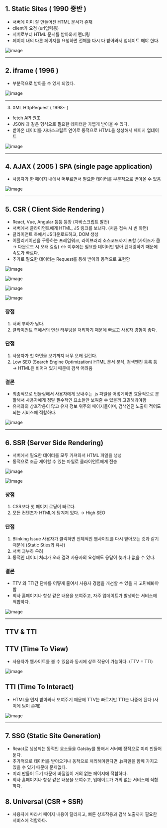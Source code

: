## 1. Static Sites ( 1990 중반 )

- 서버에 이미 잘 만들어진 HTML 문서가 존재
- client가 요청 (url입력등)
- 서버로부터 HTML 문서를 받아와서 렌더링
- 페이지 내의 다른 페이지를 요청하면 전체를 다시 다 받아와서 업데이트 해야 한다.

![image](https://user-images.githubusercontent.com/109953972/222462378-50c85e21-d36c-4af8-89ba-734cc28b963c.png)

---

## 2. iframe ( 1996 )

- 부분적으로 받아올 수 있게 되었다.

![image](https://user-images.githubusercontent.com/109953972/222462328-d30406c9-26e4-4c44-862f-b79c68b562d9.png)

---

3.  XML HttpRequest ( 1998~ )

- fetch API 원조
- JSON 과 같은 형식으로 필요한 데이터만 가볍게 받아올 수 있다.
- 받아온 데이터를 자바스크립트 언어로 동적으로 HTML을 생성해서 페이지 업데이트

![image](https://user-images.githubusercontent.com/109953972/222462286-3f543652-5e81-4993-851d-0f3e57516549.png)

---

## 4. AJAX ( 2005 )  SPA (single page application)

- 사용자가 한 페이지 내에서 머무르면서 필요한 데이터를 부분적으로 받아올 수 있음

![image](https://user-images.githubusercontent.com/109953972/222462244-7269c64d-417f-4b43-b2aa-0f9fdd035653.png)

---

## 5. CSR ( Client Side Rendering )

- React, Vue, Angular 등등 등장 (자바스크립트 발전)
- 서버에서 클라이언트에게 HTML, JS 링크를 보낸다. (처음 접속 시 빈 화면)
- 클라이언트 측에서 JS다운로드하고, DOM 생성
- 어플리케이션을 구동하는 프레임워크, 라이브러리 소스코드까지 포함 (사이즈가 큼 → 다운로드 시 오래 걸림) ↔ 이후에는 필요한 데이터만 받아 렌더링하기 때문에 속도가 빠르다.
- 추가로 필요한 데이터는 Request를 통해 받아와 동적으로 표현함

![image](https://user-images.githubusercontent.com/109953972/222462006-18bc60c8-5e74-429b-81ae-6d45d9c32018.png)

![image](https://user-images.githubusercontent.com/109953972/222461966-15da9a4b-48aa-4080-bb23-16bd793747cb.png)

![image](https://user-images.githubusercontent.com/109953972/222461924-137a05ff-6398-40f5-a654-4a6edf344fff.png)

![image](https://user-images.githubusercontent.com/109953972/222461886-d2c44a22-dbf4-43f5-b71c-70fb17f5b8a9.png)

### 장점

1. 서버 부하가 낮다.
2. 클라이언트 측에서의 연산 라우팅을 처리하기 때문에 빠르고 사용자 경험이 좋다.

### 단점

1. 사용자가 첫 화면을 보기까지 너무 오래 걸린다.
2. Low SEO (Search Engine Optimization) HTML 문서 분석, 검색엔진 등록 등 → HTML은 비어져 있기 때문에 검색 어려움

### 결론

- 최종적으로 번들링해서 사용자에게 보내주는 .js 파일을 어떻게하면 효율적으로 분할해서 사용자에게 정말 필수적인 요소들만 보여줄 수 있을까 고민해봐야함
- 유저와의 상호작용이 많고 유저 정보 위주의 페이지들이며, 검색엔진 노출이 적어도 되는 서비스에 적합하다.

![image](https://user-images.githubusercontent.com/109953972/222461842-22d4a210-6980-4cb8-9a54-772975edd724.png)

---

## 6. SSR (Server Side Rendering)

- 서버에서 필요한 데이터를 모두 가져와서 HTML 파일을 생성
- 동적으로 조금 제어할 수 있는 파일로 클라이언트에게 전송

![image](https://user-images.githubusercontent.com/109953972/222461625-bcb9d2fb-7fa2-4583-bb41-d39d90ca422a.png)

![image](https://user-images.githubusercontent.com/109953972/222461588-eb5edae3-a792-4de9-bc4a-d5f3898525ae.png)

### 장점

1. CSR보다 첫 페이지 로딩이 빠르다.
2. 모든 컨텐츠가 HTML에 담겨져 있다. → High SEO

### 단점

1. Blinking Issue 사용자가 클릭하면 전체적인 웹사이트를 다시 받아오는 것과 같기 때문에 (Static Sties와 유사)
2. 서버 과부하 우려
3. 동적인 데이터 처리가 오래 걸려 사용자의 요청에도 응답이 늦거나 없을 수 있다.

### 결론

- TTV 와 TTI간 단차를 어떻게 줄여서 사용자 경험을 개선할 수 있을 지 고민해봐야함
- 회사 홈페이지나 항상 같은 내용을 보여주고, 자주 업데이트가 발생하는 서비스에 적합하다.

![image](https://user-images.githubusercontent.com/109953972/222461540-0daf0d96-7890-4b48-8ba4-956793afe9d2.png)

---

## TTV & TTI

## TTV (Time To View)

- 사용자가 웹사이트를 볼 수 있음과 동시에 상호 작용이 가능하다. (TTV = TTI)

![image](https://user-images.githubusercontent.com/109953972/222461500-4f0ba05f-2cbe-4d76-971b-4ecd7e99cf04.png)

## TTI (Time To Interact)

- HTML을 먼저 받아와서 보여주기 때문에 TTV는 빠르지만 TTI는 나중에 된다 (사이에 텀이 존재)

![image](https://user-images.githubusercontent.com/109953972/222461360-267359e2-cceb-4398-95f5-1e8ee664c613.png)

---

## 7. SSG (Static Site Generation)

- React로 생성되는 동적인 요소들을 Gatsby를 통해서 서버에 정적으로 미리 만들어 둔다.
- 추가적으로 데이터를 받아오거나 동적으로 처리해야한다면 .js파일을 함께 가지고 있을 수 있기 때문에 문제없다.
- 미리 만들어 두기 때문에 바뀔일이 거의 없는 페이지에 적합하다.
- 회사 홈페이지나 항상 같은 내용을 보여주고, 업데이트가 거의 없는 서비스에 적합하다.

## 8. Universal (CSR + SSR)

- 사용자에 따라서 페이지 내용이 달라지고, 빠른 상호작용과 검색 노출까지 필요한 서비스에 적합하다.